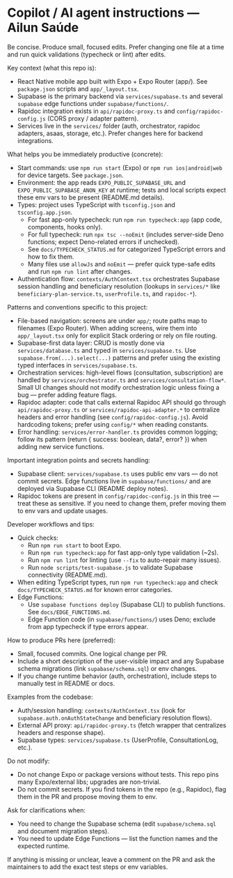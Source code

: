 <!-- Copilot instructions for the Ailun Saúde repository -->
# Copilot / AI agent instructions — Ailun Saúde

Be concise. Produce small, focused edits. Prefer changing one file at a time and run quick validations (typecheck or lint) after edits.

Key context (what this repo is):
- React Native mobile app built with Expo + Expo Router (app/). See `package.json` scripts and `app/_layout.tsx`.
- Supabase is the primary backend via `services/supabase.ts` and several `supabase` edge functions under `supabase/functions/`.
- Rapidoc integration exists in `api/rapidoc-proxy.ts` and `config/rapidoc-config.js` (CORS proxy / adapter pattern).
- Services live in the `services/` folder (auth, orchestrator, rapidoc adapters, asaas, storage, etc.). Prefer changes here for backend integrations.

What helps you be immediately productive (concrete):
- Start commands: use `npm run start` (Expo) or `npm run ios|android|web` for device targets. See `package.json`.
- Environment: the app reads `EXPO_PUBLIC_SUPABASE_URL` and `EXPO_PUBLIC_SUPABASE_ANON_KEY` at runtime; tests and local scripts expect these env vars to be present (README.md details).
- Types: project uses TypeScript with `tsconfig.json` and `tsconfig.app.json`. 
  - For fast app-only typecheck: run `npm run typecheck:app` (app code, components, hooks only).
  - For full typecheck: run `npx tsc --noEmit` (includes server-side Deno functions; expect Deno-related errors if unchecked).
  - See `docs/TYPECHECK_STATUS.md` for categorized TypeScript errors and how to fix them.
  - Many files use `allowJs` and `noEmit` — prefer quick type-safe edits and run `npm run lint` after changes.
- Authentication flow: `contexts/AuthContext.tsx` orchestrates Supabase session handling and beneficiary resolution (lookups in `services/*` like `beneficiary-plan-service.ts`, `userProfile.ts`, and `rapidoc-*`).

Patterns and conventions specific to this project:
- File-based navigation: screens are under `app/`; route paths map to filenames (Expo Router). When adding screens, wire them into `app/_layout.tsx` only for explicit Stack ordering or rely on file routing.
- Supabase-first data layer: CRUD is mostly done via `services/database.ts` and typed in `services/supabase.ts`. Use `supabase.from(...).select(...)` patterns and prefer using the existing typed interfaces in `services/supabase.ts`.
- Orchestration services: high-level flows (consultation, subscription) are handled by `services/orchestrator.ts` and `services/consultation-flow*`. Small UI changes should not modify orchestration logic unless fixing a bug — prefer adding feature flags.
- Rapidoc adapter: code that calls external Rapidoc API should go through `api/rapidoc-proxy.ts` or `services/rapidoc-api-adapter.*` to centralize headers and error handling (see `config/rapidoc-config.js`). Avoid hardcoding tokens; prefer using `config/*` when reading constants.
- Error handling: `services/error-handler.ts` provides common logging; follow its pattern (return { success: boolean, data?, error? }) when adding new service functions.

Important integration points and secrets handling:
- Supabase client: `services/supabase.ts` uses public env vars — do not commit secrets. Edge functions live in `supabase/functions/` and are deployed via Supabase CLI (README deploy notes).
- Rapidoc tokens are present in `config/rapidoc-config.js` in this tree — treat these as sensitive. If you need to change them, prefer moving them to env vars and update usages.

Developer workflows and tips:
- Quick checks:
  - Run `npm run start` to boot Expo.
  - Run `npm run typecheck:app` for fast app-only type validation (~2s).
  - Run `npm run lint` for linting (use `--fix` to auto-repair many issues).
  - Run `node scripts/test-supabase.js` to validate Supabase connectivity (README.md).
- When editing TypeScript types, run `npm run typecheck:app` and check `docs/TYPECHECK_STATUS.md` for known error categories.
- Edge Functions:
  - Use `supabase functions deploy` (Supabase CLI) to publish functions. See `docs/EDGE_FUNCTIONS.md`.
  - Edge Function code (in `supabase/functions/`) uses Deno; exclude from app typecheck if type errors appear.

How to produce PRs here (preferred):
- Small, focused commits. One logical change per PR.
- Include a short description of the user-visible impact and any Supabase schema migrations (link `supabase/schema.sql`) or env changes.
- If you change runtime behavior (auth, orchestration), include steps to manually test in README or docs.

Examples from the codebase:
- Auth/session handling: `contexts/AuthContext.tsx` (look for `supabase.auth.onAuthStateChange` and beneficiary resolution flows).
- External API proxy: `api/rapidoc-proxy.ts` (fetch wrapper that centralizes headers and response shape).
- Supabase types: `services/supabase.ts` (UserProfile, ConsultationLog, etc.).

Do not modify:
- Do not change Expo or package versions without tests. This repo pins many Expo/external libs; upgrades are non-trivial.
- Do not commit secrets. If you find tokens in the repo (e.g., Rapidoc), flag them in the PR and propose moving them to env.

Ask for clarifications when:
- You need to change the Supabase schema (edit `supabase/schema.sql` and document migration steps).
- You need to update Edge Functions — list the function names and the expected runtime.

If anything is missing or unclear, leave a comment on the PR and ask the maintainers to add the exact test steps or env variables. 

